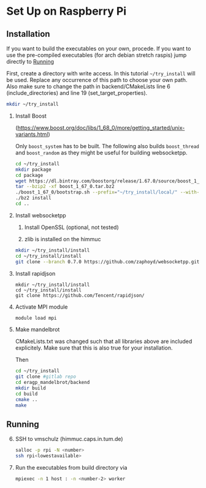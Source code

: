 # Set Up on Raspberry Pi

## Installation

If you want to build the executables on your own, procede. If you want to use the pre-compiled executables (for arch debian stretch raspis) jump directly to [Running](#running)

First, create a directory with write access. In this tutorial `~/try_install` will be used. Replace any occurrence of this path to choose your own path. Also make sure to change the path in backend/CMakeLists line 6 (include_directories) and line 19 (set_target_properties).

```bash
mkdir ~/try_install
```

1. Install Boost 

    (https://www.boost.org/doc/libs/1_68_0/more/getting_started/unix-variants.html)

    Only `boost_system` has to be built. The following also builds `boost_thread` and `boost_random` as they might be useful for building websocketpp.

    ```bash
    cd ~/try_install
    mkdir package
    cd package
    wget https://dl.bintray.com/boostorg/release/1.67.0/source/boost_1_67_0.tar.bz2
    tar --bzip2 -xf boost_1_67_0.tar.bz2
    ./boost_1_67_0/bootstrap.sh --prefix="~/try_install/local/" --with-libraries=system,thread,random
    ./bz2 install
    cd ..
    ```

2. Install websocketpp

    1. Install OpenSSL (optional, not tested)

    2. zlib is installed on the himmuc

    ```bash
    mkdir ~/try_install/install
    cd ~/try_install/install
    git clone --branch 0.7.0 https://github.com/zaphoyd/websocketpp.git websocketpp --depth 1
    ```

3. Install rapidjson

    ```
    mkdir ~/try_install/install
    cd ~/try_install/install
    git clone https://github.com/Tencent/rapidjson/
    ```

4. Activate MPI module

    ```bash
    module load mpi
    ```


5. Make mandelbrot

    CMakeLists.txt was changed such that all libraries above are included explicitely. Make sure that this is also true for your installation.

    Then
    ```bash
    cd ~/try_install
    git clone #gitlab repo
    cd eragp_mandelbrot/backend
    mkdir build
    cd build
    cmake ..
    make
    ```
## Running

6. SSH to vmschulz (himmuc.caps.in.tum.de)
    
    ```bash
    salloc -p rpi -N <number>
    ssh rpi<lowestavailable>
    ```

7. Run the executables from build directory via

    ```bash
    mpiexec -n 1 host : -n <number-2> worker
    ```